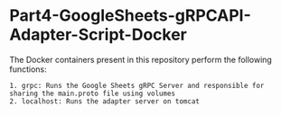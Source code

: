 # Part4-GoogleSheets-gRPCAPI-Adapter-Script-Docker  

The Docker containers present in this repository perform the following functions:

    1. grpc: Runs the Google Sheets gRPC Server and responsible for sharing the main.proto file using volumes 
    2. localhost: Runs the adapter server on tomcat
